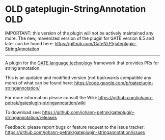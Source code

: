 OLD gateplugin-StringAnnotation OLD
===================================

IMPORTANT: this version of the plugin will not be actively maintained any more. The new, mavenized version of the plugin
for GATE version 8.5 and later can be found here: https://github.com/GateNLP/gateplugin-StringAnnotation

---

A plugin for the <a href="https://gate.ac.uk">GATE language technology</a> framework that provides PRs for string annotation.

This is an updated and modified version (not backwards compatible any more) of what can be found here: https://code.google.com/p/gateplugin-stringannotation/ 

For more information please consult the Wiki: https://github.com/johann-petrak/gateplugin-stringannotation/wiki

To download see: https://github.com/johann-petrak/gateplugin-stringannotation/releases

Feedback: please report bugs or feature request to the issue tracker: https://github.com/johann-petrak/gateplugin-stringannotation/issues
